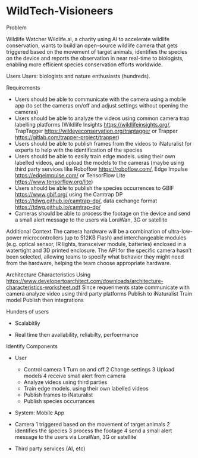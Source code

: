 # WildTech-Visioneers

Problem

Wildlife Watcher
Wildlife.ai, a charity using AI to accelerate wildlife conservation, wants to build an open-source wildlife camera that gets triggered based on the movement of target animals, identifies the species on the device and reports the observation in near real-time to biologists, enabling more efficient species conservation efforts worldwide.

Users
Users: biologists and nature enthusiasts (hundreds).

Requirements
- Users should be able to communicate with the camera using a mobile app (to set the cameras on/off and adjust settings without opening the cameras)
- Users should be able to analyze the videos using common camera trap labelling platforms (Wildlife Insights https://wildlifeinsights.org/, TrapTagger https://wildeyeconservation.org/traptagger or Trapper https://gitlab.com/trapper-project/trapper)
- Users should be able to publish frames from the videos to iNaturalist for experts to help with the identification of the species
- Users should be able to easily train edge models. using their own labelled videos, and upload the models to the cameras (maybe using third party services like Roboflow https://roboflow.com/, Edge Impulse https://edgeimpulse.com/ or TensorFlow Lite https://www.tensorflow.org/lite)
- Users should be able to publish the species occurrences to GBIF https://www.gbif.org/ using the Camtrap DP https://tdwg.github.io/camtrap-dp/, data exchange format https://tdwg.github.io/camtrap-dp/
- Cameras should be able to process the footage on the device and send a small alert message to the users via LoraWan, 3G or satellite

Additional Context
The camera hardware will be a combination of ultra-low-power microcontrollers (up to 512KB Flash) and interchangeable modules (e.g. optical sensor, IR lights, transceiver module, batteries) enclosed in a watertight and 3D printed enclosure.
The API for the specific camera hasn’t been selected, allowing teams to specify what behavior they might need from the hardware, helping the team choose appropriate hardware.

Architecture Characteristics
Using https://www.developertoarchitect.com/downloads/architecture-characteristics-worksheet.pdf
Since requeriments state 
communicate with camera
analyze video using third party platforms
Publish to iNaturalist
Train model
Publish
then integrations

Hunders of users
- Scalabitliy

- Real time
  then availability, reliabilty, perfoermance


Identify Components
- User
  - Control camera
   1 Turn on and off
   2 Change settings
   3 Upload models
   4 receive small alert from camera
  - Analyze videos using third parties
  - Train edge models. using their own labelled videos
  - Publish frames to iNaturalist
  - Publish species occurrances
- System: Mobile App
- Camera
  1 triggered based on the movement of target animals
  2 identifies the species
  3 process the footage
  4 send a small alert message to the users via LoraWan, 3G or satellite
  
- Third party services (AI, etc)




  

